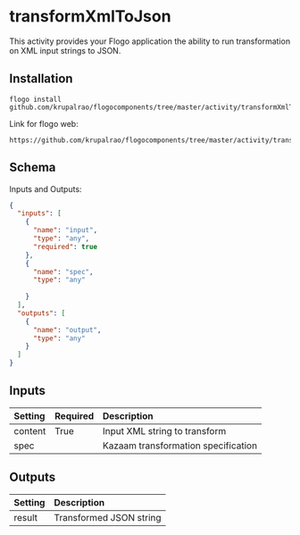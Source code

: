 # transformXmlToJson
This activity provides your Flogo application the ability to run transformation on XML input strings  to JSON.

## Installation

```
flogo install github.com/krupalrao/flogocomponents/tree/master/activity/transformXmlToJson
```

Link for flogo web:

```
https://github.com/krupalrao/flogocomponents/tree/master/activity/transformXmlToJson
```


## Schema
Inputs and Outputs:

```json
{
  "inputs": [
    {
      "name": "input",
      "type": "any",
      "required": true
    },
    {
      "name": "spec",
      "type": "any"
      
    }
  ],
  "outputs": [
    {
      "name": "output",
      "type": "any"
    }
  ]
}

```

## Inputs
| Setting     | Required | Description    |
|:------------|:---------|:---------------|
| content     | True | Input XML string to transform |
| spec |  | Kazaam transformation specification   |

## Outputs
| Setting     | Description    |
|:------------|:---------------|
| result | Transformed JSON string


